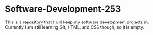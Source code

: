 # Software-Development-253

This is a repository that I will keep my software development projects in.
Currently I am still learning Git, HTML, and CSS though, so it is empty.
